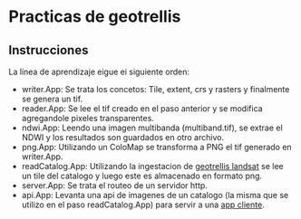# Practicas de geotrellis

## Instrucciones

La línea de aprendizaje eigue ei siguiente orden:

* writer.App: Se trata los concetos: Tile, extent, crs y rasters y finalmente se genera un tif.
* reader.App: Se lee el tif creado en el paso anterior y se modifica agregandole pixeles transparentes.
* ndwi.App: Leendo una imagen multibanda (multiband.tif), se extrae el NDWI y los resultados son guardados en otro archivo.
* png.App: Utilizando un ColoMap se transforma a PNG el tif generado en writer.App.
* readCatalog.App: Utilizando la ingestacion de [geotrellis landsat](https://github.com/geotrellis/geotrellis-landsat-tutorial) se lee un tile del catalogo y luego este es almacenado en formato png.
* server.App: Se trata el routeo de un servidor http.
* api.App: Levanta una api de imagenes de un catalogo (la misma que se utilizo en el paso readCatalog.App) para servir a una [app cliente](https://github.com/Ronald33/geotrellis-client).